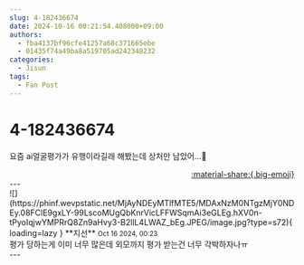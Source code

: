 ```yaml
---
slug: 4-182436674
date: 2024-10-16 00:21:54.408000+09:00
authors:
  - fba4137bf96cfe41257a68c371665ebe
  - 01435f74a49ba8a519705ad242348232
categories:
  - Jisun
tags:
  - Fan Post
---
```


# 4-182436674

<div class="post-container" markdown="1">
<div class="content-container md-sidebar__scrollwrap" markdown="1">

요즘 ai얼굴평가가 유행이라길래 해봤는데 상처만 남았어...🥲

</div>
</div>

<div style="text-align: right;" markdown="1">
<a href="https://weverse.io/fromis9/fanpost/4-182436674" style="text-align: right;">:material-share:{.big-emoji}</a>
</div>
---

<div class="comments-container md-sidebar__scrollwrap" markdown="1">
<div class="comment" markdown="1">
<div class='id-container' markdown="1">
![](https://phinf.wevpstatic.net/MjAyNDEyMTlfMTE5/MDAxNzM0NTgzMjY0NDEy.08FClE9gxLY-99LscoMUgQbKnrVicLFFWSqmAi3eGLEg.hXV0n-tPyoIqjwYMPRrQ8Zn9aHvy3-B2llL4LWAZ_bEg.JPEG/image.jpg?type=s72){ loading=lazy }
**<span class="artist">지선</span>** <small>Oct 16 2024, 00:23</small><br>
</div>
<div class='comment-body' markdown="1">
평가 당하는게 이미 너무 많은데 외모까지 평가 받는건 너무 각박하자나ㅠ
</div>
</div>
</div>
---
